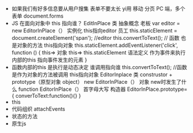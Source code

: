 - 如果我们有好多信息要从用户搜集
    表单不要太长   yi用
    移动 分页
    PC 端，多个表单 document.forms
- JS 在面向对象中 
    this 指向谁？
    EditInPlace 类 抽象概念 老板 
    var editor = new EditorInPlace（） 实例化  this指向editor  员工
    this.staticElement = document.createElement('span');   //editor
    this.convertToText(); // 函数 也是对象的方法 this指向对象
    this.staticElement.addEventListener('click', function () {
        this=> 对象
        this=>  this.staticElement 语法定义
        作为事件来执行 内部的this 指向事件发生的元素
    }
- 函数内部的this 是执行是动态决定 谁调用指向谁
 this.convertToText(); //函数是作为对象的方法被调用 this指向对象
 EditorInplace 类 construstor + prototype（原型对象 object）
 new EditorInPlace（） 对象 new时发生了什么
function EditorInPlace（） 首字母大写 构造器 
EditorInPlace.prototype={
    converToText:function(){}
}
- this 
- 代码组织 attachEvents
- 状态的方法
- 原生js